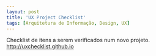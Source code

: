 ```yaml
---
layout: post
title: 'UX Project Checklist'
tags: [Arquitetura de Informação, Design, UX]
---
```


Checklist de itens a serem verificados num novo projeto.<br>
<http://uxchecklist.github.io>
